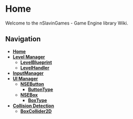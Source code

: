 # Home

Welcome to the nSlavinGames - Game Engine library Wiki.

**Navigation**
---

* **<a href="https://github.com/dfmolinari/nSlavingEngine-Processing/wiki/Home">Home</a>**
* **[Level Manager](https://github.com/dfmolinari/nSlavingEngine-Processing/wiki/Level-Manager)**
  * **[LevelBlueprint](https://github.com/dfmolinari/nSlavingEngine-Processing/wiki/LevelBlueprint)**
  * **[LevelHandler](https://github.com/dfmolinari/nSlavingEngine-Processing/wiki/LevelHandler)**
* **[InputManager](https://github.com/dfmolinari/nSlavingEngine-Processing/wiki/InputManager)**
* **[UI Manager](https://github.com/dfmolinari/nSlavingEngine-Processing/wiki/UI-(User-Interface)-Manager)**
  * **[NSEButton](https://github.com/dfmolinari/nSlavingEngine-Processing/wiki/NSEButton)**
    * **[ButtonType](http://github.com/dfmolinari/nSlavingEngine-Processing/wiki/ButtonType)**
  * **[NSEBox](https://github.com/dfmolinari/nSlavingEngine-Processing/wiki/NSEBox)**
    * **[BoxType](https://github.com/dfmolinari/nSlavingEngine-Processing/wiki/BoxType)**
* **[Collision Detection](https://github.com/dfmolinari/nSlavingEngine-Processing/wiki/Collision-Detection)**
  * **[BoxCollider2D](https://github.com/dfmolinari/nSlavingEngine-Processing/wiki/BoxCollider2D)**
